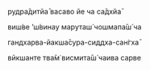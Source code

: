 рудра̄дитйа̄ васаво йе ча са̄дхйа̄

виш́ве ’ш́винау маруташ́ чошмапа̄ш́ ча

гандхарва-йакша̄сура-сиддха-сан̇гха̄

вӣкшанте тва̄м̇ висмита̄ш́ чаива сарве
